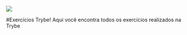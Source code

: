 <img src="https://go.betrybe.com/hubfs/HEADER-Dec-07-2020-01-26-11-56-PM.png">


#Exercícios Trybe!
Aqui você encontra todos os exercícios realizados na Trybe
